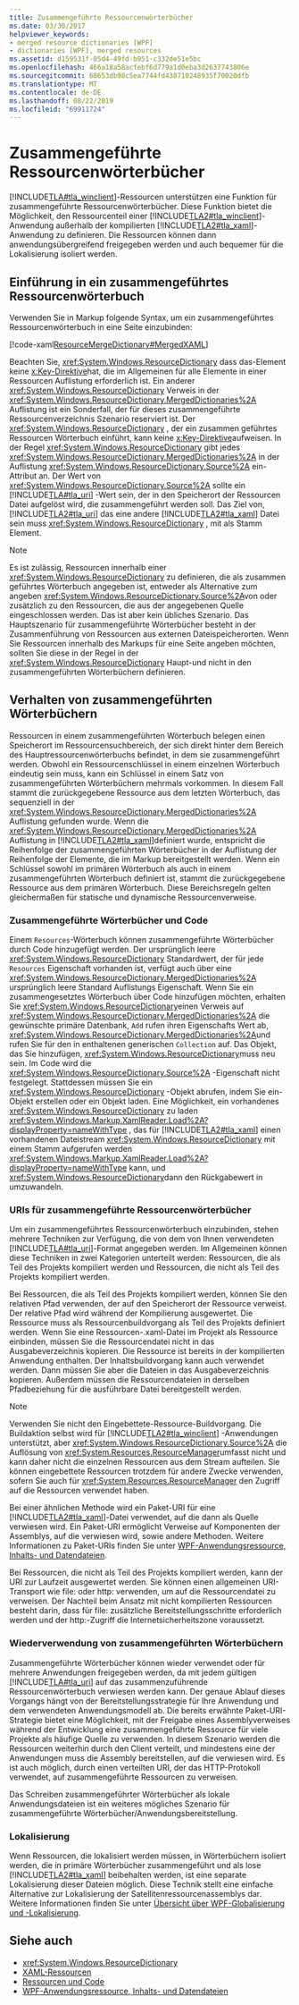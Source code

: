```yaml
---
title: Zusammengeführte Ressourcenwörterbücher
ms.date: 03/30/2017
helpviewer_keywords:
- merged resource dictionaries [WPF]
- dictionaries [WPF], merged resources
ms.assetid: d159531f-05d4-49fd-b951-c332de51e5bc
ms.openlocfilehash: 466a18a58acfebf6d779a1d0eba3d2637743806e
ms.sourcegitcommit: 68653db98c5ea7744fd438710248935f70020dfb
ms.translationtype: MT
ms.contentlocale: de-DE
ms.lasthandoff: 08/22/2019
ms.locfileid: "69911724"
---
```

# <a name="merged-resource-dictionaries"></a>Zusammengeführte Ressourcenwörterbücher
[!INCLUDE[TLA#tla_winclient](../../../../includes/tlasharptla-winclient-md.md)]-Ressourcen unterstützen eine Funktion für zusammengeführte Ressourcenwörterbücher. Diese Funktion bietet die Möglichkeit, den Ressourcenteil einer [!INCLUDE[TLA2#tla_winclient](../../../../includes/tla2sharptla-winclient-md.md)]-Anwendung außerhalb der kompilierten [!INCLUDE[TLA2#tla_xaml](../../../../includes/tla2sharptla-xaml-md.md)]-Anwendung zu definieren. Die Ressourcen können dann anwendungsübergreifend freigegeben werden und auch bequemer für die Lokalisierung isoliert werden.  
  
## <a name="introducing-a-merged-resource-dictionary"></a>Einführung in ein zusammengeführtes Ressourcenwörterbuch  
 Verwenden Sie in Markup folgende Syntax, um ein zusammengeführtes Ressourcenwörterbuch in eine Seite einzubinden:  
  
 [!code-xaml[ResourceMergeDictionary#MergedXAML](~/samples/snippets/csharp/VS_Snippets_Wpf/ResourceMergeDictionary/CS/default.xaml#mergedxaml)]  
  
 Beachten Sie, <xref:System.Windows.ResourceDictionary> dass das-Element keine [x:Key-Direktive](../../xaml-services/x-key-directive.md)hat, die im Allgemeinen für alle Elemente in einer Ressourcen Auflistung erforderlich ist. Ein anderer <xref:System.Windows.ResourceDictionary> Verweis in der <xref:System.Windows.ResourceDictionary.MergedDictionaries%2A> Auflistung ist ein Sonderfall, der für dieses zusammengeführte Ressourcenverzeichnis Szenario reserviert ist. Der <xref:System.Windows.ResourceDictionary> , der ein zusammen geführtes Ressourcen Wörterbuch einführt, kann keine [x:Key-Direktive](../../xaml-services/x-key-directive.md)aufweisen. In der Regel <xref:System.Windows.ResourceDictionary> gibt jedes <xref:System.Windows.ResourceDictionary.MergedDictionaries%2A> in der Auflistung <xref:System.Windows.ResourceDictionary.Source%2A> ein-Attribut an. Der Wert von <xref:System.Windows.ResourceDictionary.Source%2A> sollte ein [!INCLUDE[TLA#tla_uri](../../../../includes/tlasharptla-uri-md.md)] -Wert sein, der in den Speicherort der Ressourcen Datei aufgelöst wird, die zusammengeführt werden soll. Das Ziel von, [!INCLUDE[TLA2#tla_uri](../../../../includes/tla2sharptla-uri-md.md)] das eine andere [!INCLUDE[TLA2#tla_xaml](../../../../includes/tla2sharptla-xaml-md.md)] Datei sein muss <xref:System.Windows.ResourceDictionary> , mit als Stamm Element.  
  
> [!NOTE]
> Es ist zulässig, Ressourcen innerhalb einer <xref:System.Windows.ResourceDictionary> zu definieren, die als zusammen geführtes Wörterbuch angegeben ist, entweder als Alternative zum angeben <xref:System.Windows.ResourceDictionary.Source%2A>von oder zusätzlich zu den Ressourcen, die aus der angegebenen Quelle eingeschlossen werden. Das ist aber kein übliches Szenario. Das Hauptszenario für zusammengeführte Wörterbücher besteht in der Zusammenführung von Ressourcen aus externen Dateispeicherorten. Wenn Sie Ressourcen innerhalb des Markups für eine Seite angeben möchten, sollten Sie diese in der Regel in der <xref:System.Windows.ResourceDictionary> Haupt-und nicht in den zusammengeführten Wörterbüchern definieren.  
  
## <a name="merged-dictionary-behavior"></a>Verhalten von zusammengeführten Wörterbüchern  
 Ressourcen in einem zusammengeführten Wörterbuch belegen einen Speicherort im Ressourcensuchbereich, der sich direkt hinter dem Bereich des Hauptressourcenwörterbuchs befindet, in dem sie zusammengeführt werden. Obwohl ein Ressourcenschlüssel in einem einzelnen Wörterbuch eindeutig sein muss, kann ein Schlüssel in einem Satz von zusammengeführten Wörterbüchern mehrmals vorkommen. In diesem Fall stammt die zurückgegebene Ressource aus dem letzten Wörterbuch, das sequenziell in der <xref:System.Windows.ResourceDictionary.MergedDictionaries%2A> Auflistung gefunden wurde. Wenn die <xref:System.Windows.ResourceDictionary.MergedDictionaries%2A> Auflistung in [!INCLUDE[TLA2#tla_xaml](../../../../includes/tla2sharptla-xaml-md.md)]definiert wurde, entspricht die Reihenfolge der zusammengeführten Wörterbücher in der Auflistung der Reihenfolge der Elemente, die im Markup bereitgestellt werden. Wenn ein Schlüssel sowohl im primären Wörterbuch als auch in einem zusammengeführten Wörterbuch definiert ist, stammt die zurückgegebene Ressource aus dem primären Wörterbuch. Diese Bereichsregeln gelten gleichermaßen für statische und dynamische Ressourcenverweise.  
  
### <a name="merged-dictionaries-and-code"></a>Zusammengeführte Wörterbücher und Code  
 Einem `Resources`-Wörterbuch können zusammengeführte Wörterbücher durch Code hinzugefügt werden. Der ursprünglich leere <xref:System.Windows.ResourceDictionary> Standardwert, der für jede `Resources` Eigenschaft vorhanden ist, verfügt auch über eine <xref:System.Windows.ResourceDictionary.MergedDictionaries%2A> ursprünglich leere Standard Auflistungs Eigenschaft. Wenn Sie ein zusammengesetztes Wörterbuch über Code hinzufügen möchten, erhalten Sie <xref:System.Windows.ResourceDictionary>einen Verweis auf <xref:System.Windows.ResourceDictionary.MergedDictionaries%2A> die gewünschte primäre Datenbank, `Add` rufen ihren Eigenschafts Wert ab, <xref:System.Windows.ResourceDictionary.MergedDictionaries%2A>und rufen Sie für den in enthaltenen generischen `Collection` auf. Das Objekt, das Sie hinzufügen, <xref:System.Windows.ResourceDictionary>muss neu sein. Im Code wird die <xref:System.Windows.ResourceDictionary.Source%2A> -Eigenschaft nicht festgelegt. Stattdessen müssen Sie ein <xref:System.Windows.ResourceDictionary> -Objekt abrufen, indem Sie ein-Objekt erstellen oder ein Objekt laden. Eine Möglichkeit, ein vorhandenes <xref:System.Windows.ResourceDictionary> zu laden <xref:System.Windows.Markup.XamlReader.Load%2A?displayProperty=nameWithType> , das für [!INCLUDE[TLA2#tla_xaml](../../../../includes/tla2sharptla-xaml-md.md)] einen vorhandenen Dateistream <xref:System.Windows.ResourceDictionary> mit einem Stamm aufgerufen werden <xref:System.Windows.Markup.XamlReader.Load%2A?displayProperty=nameWithType> kann, und <xref:System.Windows.ResourceDictionary>dann den Rückgabewert in umzuwandeln.  
  
### <a name="merged-resource-dictionary-uris"></a>URIs für zusammengeführte Ressourcenwörterbücher  
 Um ein zusammengeführtes Ressourcenwörterbuch einzubinden, stehen mehrere Techniken zur Verfügung, die von dem von Ihnen verwendeten [!INCLUDE[TLA#tla_uri](../../../../includes/tlasharptla-uri-md.md)]-Format angegeben werden. Im Allgemeinen können diese Techniken in zwei Kategorien unterteilt werden: Ressourcen, die als Teil des Projekts kompiliert werden und Ressourcen, die nicht als Teil des Projekts kompiliert werden.  
  
 Bei Ressourcen, die als Teil des Projekts kompiliert werden, können Sie den relativen Pfad verwenden, der auf den Speicherort der Ressource verweist. Der relative Pfad wird während der Kompilierung ausgewertet. Die Ressource muss als Ressourcenbuildvorgang als Teil des Projekts definiert werden. Wenn Sie eine Ressourcen-.xaml-Datei im Projekt als Ressource einbinden, müssen Sie die Ressourcendatei nicht in das Ausgabeverzeichnis kopieren. Die Ressource ist bereits in der kompilierten Anwendung enthalten. Der Inhaltsbuildvorgang kann auch verwendet werden. Dann müssen Sie aber die Dateien in das Ausgabeverzeichnis kopieren. Außerdem müssen die Ressourcendateien in derselben Pfadbeziehung für die ausführbare Datei bereitgestellt werden.  
  
> [!NOTE]
> Verwenden Sie nicht den Eingebettete-Ressource-Buildvorgang. Die Buildaktion selbst wird für [!INCLUDE[TLA2#tla_winclient](../../../../includes/tla2sharptla-winclient-md.md)] -Anwendungen unterstützt, aber <xref:System.Windows.ResourceDictionary.Source%2A> die Auflösung von <xref:System.Resources.ResourceManager>umfasst nicht und kann daher nicht die einzelnen Ressourcen aus dem Stream aufteilen. Sie können eingebettete Ressourcen trotzdem für andere Zwecke verwenden, sofern Sie auch für <xref:System.Resources.ResourceManager> den Zugriff auf die Ressourcen verwendet haben.  
  
 Bei einer ähnlichen Methode wird ein Paket-URI für eine [!INCLUDE[TLA2#tla_xaml](../../../../includes/tla2sharptla-xaml-md.md)]-Datei verwendet, auf die dann als Quelle verwiesen wird. Ein Paket-URI ermöglicht Verweise auf Komponenten der Assemblys, auf die verwiesen wird, sowie andere Methoden. Weitere Informationen zu Paket-URIs finden Sie unter [WPF-Anwendungsressource, Inhalts- und Datendateien](../app-development/wpf-application-resource-content-and-data-files.md).  
  
 Bei Ressourcen, die nicht als Teil des Projekts kompiliert werden, kann der URI zur Laufzeit ausgewertet werden. Sie können einen allgemeinen URI-Transport wie file: oder http: verwenden, um auf die Ressourcendatei zu verweisen. Der Nachteil beim Ansatz mit nicht kompilierten Ressourcen besteht darin, dass für file: zusätzliche Bereitstellungsschritte erforderlich werden und der http:-Zugriff die Internetsicherheitszone voraussetzt.  
  
### <a name="reusing-merged-dictionaries"></a>Wiederverwendung von zusammengeführten Wörterbüchern  
 Zusammengeführte Wörterbücher können wieder verwendet oder für mehrere Anwendungen freigegeben werden, da mit jedem gültigen [!INCLUDE[TLA#tla_uri](../../../../includes/tlasharptla-uri-md.md)] auf das zusammenzuführende Ressourcenwörterbuch verwiesen werden kann. Der genaue Ablauf dieses Vorgangs hängt von der Bereitstellungsstrategie für Ihre Anwendung und dem verwendeten Anwendungsmodell ab. Die bereits erwähnte Paket-URI-Strategie bietet eine Möglichkeit, mit der Freigabe eines Assemblyverweises während der Entwicklung eine zusammengeführte Ressource für viele Projekte als häufige Quelle zu verwenden. In diesem Szenario werden die Ressourcen weiterhin durch den Client verteilt, und mindestens eine der Anwendungen muss die Assembly bereitstellen, auf die verwiesen wird. Es ist auch möglich, durch einen verteilten URI, der das HTTP-Protokoll verwendet, auf zusammengeführte Ressourcen zu verweisen.  
  
 Das Schreiben zusammengeführter Wörterbücher als lokale Anwendungsdateien ist ein weiteres mögliches Szenario für zusammengeführte Wörterbücher/Anwendungsbereitstellung.  
  
### <a name="localization"></a>Lokalisierung  
 Wenn Ressourcen, die lokalisiert werden müssen, in Wörterbüchern isoliert werden, die in primäre Wörterbücher zusammengeführt und als lose [!INCLUDE[TLA2#tla_xaml](../../../../includes/tla2sharptla-xaml-md.md)] beibehalten werden, ist eine separate Lokalisierung dieser Dateien möglich. Diese Technik stellt eine einfache Alternative zur Lokalisierung der Satellitenressourcenassemblys dar. Weitere Informationen finden Sie unter [Übersicht über WPF-Globalisierung und -Lokalisierung](wpf-globalization-and-localization-overview.md).  
  
## <a name="see-also"></a>Siehe auch

- <xref:System.Windows.ResourceDictionary>
- [XAML-Ressourcen](xaml-resources.md)
- [Ressourcen und Code](resources-and-code.md)
- [WPF-Anwendungsressource, Inhalts- und Datendateien](../app-development/wpf-application-resource-content-and-data-files.md)

